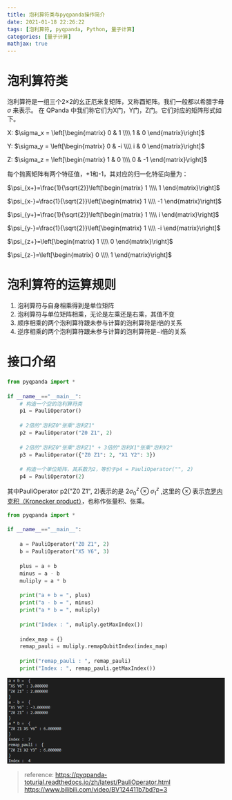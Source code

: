 ```yaml
---
title: 泡利算符类与pyqpanda操作简介
date: 2021-01-18 22:26:22
tags: [泡利算符, pyqpanda, Python, 量子计算]
categories: [量子计算]
mathjax: true
---
```


# 泡利算符类
泡利算符是一组三个2×2的幺正厄米复矩阵，又称酉矩阵。我们一般都以希腊字母 $\sigma$ 来表示。 在 QPanda 中我们称它们为X门，Y门，Z门。它们对应的矩阵形式如下。

X:
$\sigma_x = \left[\begin{matrix}
    0 & 1 \\\\
    1 & 0
\end{matrix}\right]$

Y:
$\sigma_y = \left[\begin{matrix}
    0 & -i \\\\
    i & 0
\end{matrix}\right]$

Z:
$\sigma_z = \left[\begin{matrix}
    1 & 0 \\\\
    0 & -1
\end{matrix}\right]$

每个抛离矩阵有两个特征值，+1和-1，其对应的归一化特征向量为：

$\psi_{x+}=\frac{1}{\sqrt{2}}\left[\begin{matrix}
    1 \\\\
    1
\end{matrix}\right]$


$\psi_{x-}=\frac{1}{\sqrt{2}}\left[\begin{matrix}
    1 \\\\
    -1
\end{matrix}\right]$


$\psi_{y+}=\frac{1}{\sqrt{2}}\left[\begin{matrix}
    1 \\\\
    i
\end{matrix}\right]$


$\psi_{y-}=\frac{1}{\sqrt{2}}\left[\begin{matrix}
    1 \\\\
    -i
\end{matrix}\right]$


$\psi_{z+}=\left[\begin{matrix}
    1 \\\\
    0
\end{matrix}\right]$


$\psi_{z-}=\left[\begin{matrix}
    0 \\\\
    1
\end{matrix}\right]$

# 泡利算符的运算规则

1. 泡利算符与自身相乘得到是单位矩阵
2. 泡利算符与单位矩阵相乘，无论是左乘还是右乘，其值不变
3. 顺序相乘的两个泡利算符跟未参与计算的泡利算符是i倍的关系
4. 逆序相乘的两个泡利算符跟未参与计算的泡利算符是−i倍的关系

# 接口介绍

```python
from pyqpanda import *

if __name__=="__main__":
    # 构造一个空的泡利算符类
    p1 = PauliOperator()

    # 2倍的"泡利Z0"张乘"泡利Z1"
    p2 = PauliOperator("Z0 Z1", 2)

    # 2倍的"泡利Z0"张乘"泡利Z1" + 3倍的"泡利X1"张乘"泡利Y2"
    p3 = PauliOperator({"Z0 Z1": 2, "X1 Y2": 3})

    # 构造一个单位矩阵，其系数为2，等价于p4 = PauliOperator("", 2)
    p4 = PauliOperator(2)
```

其中PauliOperator p2("Z0 Z1", 2)表示的是 $2\sigma_{0}^{z} \otimes \sigma_{1}^{z}$ ,这里的 $\otimes$ 表示[克罗内克积（Kronecker product）](https://zh.wikipedia.org/wiki/克罗内克积)，也称作张量积、张乘。

```python
from pyqpanda import *

if __name__=="__main__":

    a = PauliOperator("Z0 Z1", 2)
    b = PauliOperator("X5 Y6", 3)

    plus = a + b
    minus = a - b
    muliply = a * b

    print("a + b = ", plus)
    print("a - b = ", minus)
    print("a * b = ", muliply)

    print("Index : ", muliply.getMaxIndex())

    index_map = {}
    remap_pauli = muliply.remapQubitIndex(index_map)

    print("remap_pauli : ", remap_pauli)
    print("Index : ", remap_pauli.getMaxIndex())
```

![](https://raw.githubusercontent.com/imonce/imgs/master/20210118215817.png)

> reference:
> https://pyqpanda-toturial.readthedocs.io/zh/latest/PauliOperator.html
> https://www.bilibili.com/video/BV124411b7bd?p=3
